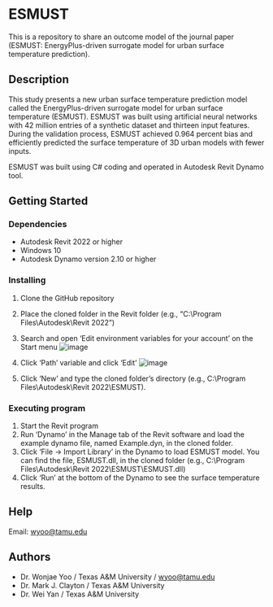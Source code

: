# ESMUST

This is a repository to share an outcome model of the journal paper (ESMUST: EnergyPlus-driven surrogate model for urban surface temperature prediction).

## Description

This study presents a new urban surface temperature prediction model called the EnergyPlus-driven surrogate model for urban surface temperature (ESMUST). 
ESMUST was built using artificial neural networks with 42 million entries of a synthetic dataset and thirteen input features. 
During the validation process, ESMUST achieved 0.964 percent bias and efficiently predicted the surface temperature of 3D urban models with fewer inputs.

ESMUST was built using C# coding and operated in Autodesk Revit Dynamo tool.

## Getting Started

### Dependencies

* Autodesk Revit 2022 or higher
* Windows 10
* Autodesk Dynamo version 2.10 or higher

### Installing

1) Clone the GitHub repository
2) Place the cloned folder in the Revit folder (e.g., “C:\Program Files\Autodesk\Revit 2022”)
3) Search and open ‘Edit environment variables for your account’ on the Start menu
![image](https://user-images.githubusercontent.com/85502888/205560320-78cc645e-3c92-4b0a-acb6-81625403aa3b.png)

4) Click ‘Path’ variable and click ‘Edit’ 
![image](https://user-images.githubusercontent.com/85502888/205560405-34eef661-72fc-4b76-9a47-7322cb4e16c1.png)

5) Click ‘New’ and type the cloned folder’s directory (e.g., C:\Program Files\Autodesk\Revit 2022\ESMUST).

### Executing program

1) Start the Revit program 
2) Run ‘Dynamo’ in the Manage tab of the Revit software and load the example dynamo file, named Example.dyn, in the cloned folder. 
3) Click ‘File -> Import Library’ in the Dynamo to load ESMUST model. You can find the file, ESMUST.dll, in the cloned folder (e.g., C:\Program Files\Autodesk\Revit 2022\ESMUST\ESMUST.dll)
4) Click ‘Run’ at the bottom of the Dynamo to see the surface temperature results. 

## Help

Email: wyoo@tamu.edu

## Authors

* Dr. Wonjae Yoo / Texas A&M University / wyoo@tamu.edu
* Dr. Mark J. Clayton / Texas A&M University 
* Dr. Wei Yan / Texas A&M University 

